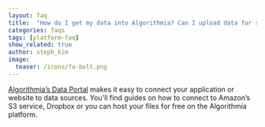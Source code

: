 ```yaml
---
layout: faq
title:  "How do I get my data into Algorithmia? Can I upload data for storing and processing?"
categories: faqs
tags: [platform-faq]
show_related: true
author: steph_kim
image:
  teaser: /icons/fa-bolt.png
---
```


[Algorithmia’s Data Portal]({{site.baseurl}}/data) makes it easy to connect your application or website to data sources. You'll find guides on how to connect to Amazon’s S3 service, Dropbox or you can host your files for free on the Algorithmia platform.
